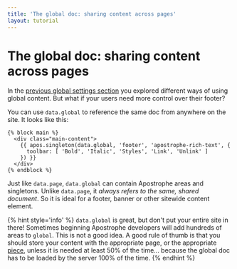 ```yaml
---
title: 'The global doc: sharing content across pages'
layout: tutorial
---
```


# The global doc: sharing content across pages

In the [previous global settings section](settings.md) you explored different ways of using global content. But what if your users need more control over their footer?

You can use `data.global` to reference the same doc from anywhere on the site. It looks like this:

```markup
{% block main %}
  <div class="main-content">
    {{ apos.singleton(data.global, 'footer', 'apostrophe-rich-text', {
      toolbar: [ 'Bold', 'Italic', 'Styles', 'Link', 'Unlink' ]
    }) }}
  </div>
{% endblock %}
```

Just like `data.page`, `data.global` can contain Apostrophe areas and singletons. Unlike `data.page`, it _always refers to the same, shared document_. So it is ideal for a footer, banner or other sitewide content element.

{% hint style='info' %}
`data.global` is great, but don't put your entire site in there! Sometimes beginning Apostrophe developers will add hundreds of areas to `global`. This is not a good idea. A good rule of thumb is that you should store your content with the appropriate page, or the appropriate [piece](/tutorials/core-concepts/reusable-content-pieces/reusable-content-with-pieces.md), unless it is needed at least 50% of the time... because the global doc has to be loaded by the server 100% of the time.
{% endhint %}

